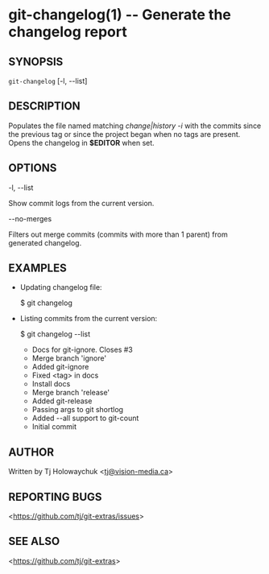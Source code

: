 git-changelog(1) -- Generate the changelog report
=================================================

## SYNOPSIS

`git-changelog` [-l, --list]

## DESCRIPTION

  Populates the file named matching _change|history -i_ with the commits since the previous tag or since the project began when no tags are present. Opens the changelog in **$EDITOR** when set.

## OPTIONS

  -l, --list

  Show commit logs from the current version.

  --no-merges

  Filters out merge commits (commits with more than 1 parent) from generated changelog.

## EXAMPLES

  * Updating changelog file:

    $ git changelog

  * Listing commits from the current version:

    $ git changelog --list

    * Docs for git-ignore. Closes #3
    * Merge branch 'ignore'
    * Added git-ignore
    * Fixed &lt;tag&gt; in docs
    * Install docs
    * Merge branch 'release'
    * Added git-release
    * Passing args to git shortlog
    * Added --all support to git-count
    * Initial commit

## AUTHOR

Written by Tj Holowaychuk &lt;<tj@vision-media.ca>&gt;

## REPORTING BUGS

&lt;<https://github.com/tj/git-extras/issues>&gt;

## SEE ALSO

&lt;<https://github.com/tj/git-extras>&gt;

